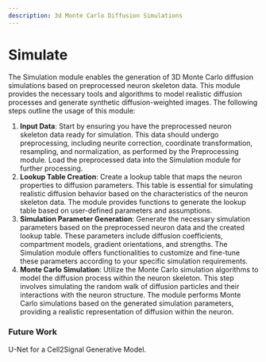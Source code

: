 ```yaml
---
description: 3d Monte Carlo Diffusion Simulations
---
```


# Simulate

The Simulation module enables the generation of 3D Monte Carlo diffusion simulations based on preprocessed neuron skeleton data. This module provides the necessary tools and algorithms to model realistic diffusion processes and generate synthetic diffusion-weighted images. The following steps outline the usage of this module:

1. **Input Data**: Start by ensuring you have the preprocessed neuron skeleton data ready for simulation. This data should undergo preprocessing, including neurite correction, coordinate transformation, resampling, and normalization, as performed by the Preprocessing module. Load the preprocessed data into the Simulation module for further processing.
2. **Lookup Table Creation**: Create a lookup table that maps the neuron properties to diffusion parameters. This table is essential for simulating realistic diffusion behavior based on the characteristics of the neuron skeleton data. The module provides functions to generate the lookup table based on user-defined parameters and assumptions.
3. **Simulation Parameter Generation**: Generate the necessary simulation parameters based on the preprocessed neuron data and the created lookup table. These parameters include diffusion coefficients, compartment models, gradient orientations, and strengths. The Simulation module offers functionalities to customize and fine-tune these parameters according to your specific simulation requirements.
4. **Monte Carlo Simulation**: Utilize the Monte Carlo simulation algorithms to model the diffusion process within the neuron skeleton. This step involves simulating the random walk of diffusion particles and their interactions with the neuron structure. The module performs Monte Carlo simulations based on the generated simulation parameters, providing a realistic representation of diffusion within the neuron.

### Future Work

U-Net for a Cell2Signal Generative Model.
